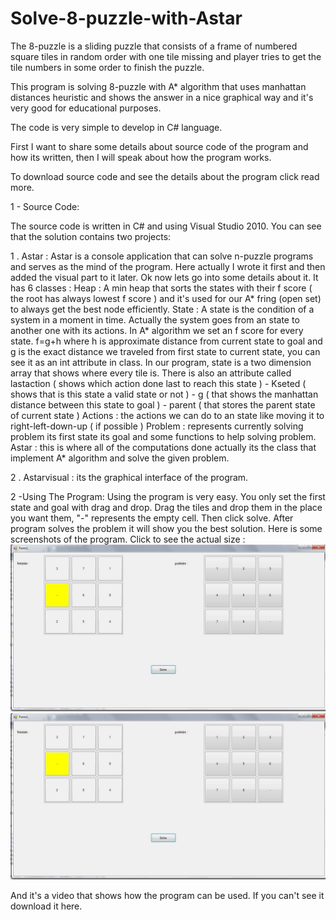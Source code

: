 # Solve-8-puzzle-with-Astar
The 8-puzzle is a sliding puzzle that consists of a frame of numbered square tiles in random order with one tile missing and player tries to get the tile numbers in some order to finish the puzzle.

This program is solving 8-puzzle with A* algorithm that uses manhattan distances heuristic and shows the answer in a nice graphical way and it's very good for educational purposes.

The code is very simple to develop in C# language.

First I want to share some details about source code of the program and how its written, then I will speak about how the program works.

To download source code and see the details about the program click read more.

 

1 - Source Code:

The source code is written in C# and using Visual Studio 2010. You can see that the solution contains two projects:

1 . Astar :
Astar is a console application that can solve n-puzzle programs and serves as the mind of the program. Here actually I wrote it first and then added the visual part to it later.
Ok now lets go into some details about it. It has 6 classes :
Heap : A min heap that sorts the states with their f score ( the root has always lowest f score ) and it's used for our A* fring (open set) to always get the best node efficiently.
State : A state is the condition of a system in a moment in time. Actually the system goes from an state to another one with its actions. In A* algorithm we set an f score for every state.
f=g+h where h is approximate distance from current state to goal and g is the exact distance we traveled from first state to current state, you can see it as an int attribute in class.
In our program, state is a two dimension array that shows where every tile is. There is also an attribute called lastaction ( shows which action done last to reach this state ) - Kseted ( shows that is this state a valid state or not ) - g ( that shows the manhattan distance between this state to goal ) - parent ( that stores the parent state of current state )
Actions : the actions we can do to an state like moving it to right-left-down-up ( if possible )
Problem : represents currently solving problem its first state its goal and some functions to help solving problem.
Astar : this is where all of the computations done actually its the class that implement A* algorithm and solve the given problem.

2 . Astarvisual : its the graphical interface of the program.

2 -Using The Program:
Using the program is very easy. You only set the first state and goal with drag and drop. Drag the tiles and drop them in the place you want them, "-" represents the empty cell. Then click solve. 
After program solves the problem it will show you the best solution.
Here is some screenshots of the program. Click to see the actual size :
![ScreenShot](https://github.com/ideznaby/Solve-8-puzzle-with-Astar/blob/master/AstarVisual/screenshots/solving.JPG)
![ScreenShot](https://github.com/ideznaby/Solve-8-puzzle-with-Astar/blob/master/AstarVisual/screenshots/solving.JPG)

And it's a video that shows how the program can be used. If you can't see it download it here.
